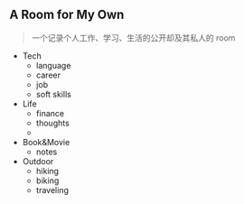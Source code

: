 ## A Room for My Own
> 一个记录个人工作、学习、生活的公开却及其私人的 room

- Tech
  - language
  - career
  - job
  - soft skills
- Life
  - finance
  - thoughts
  - 
- Book&Movie
  - notes
- Outdoor
  - hiking
  - biking
  - traveling
